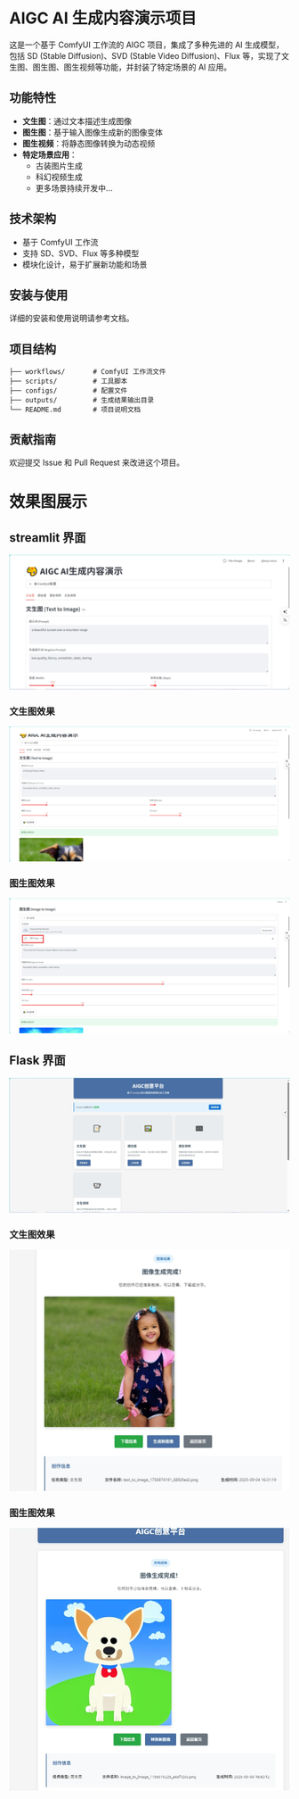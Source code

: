 # AIGC AI 生成内容演示项目

这是一个基于 ComfyUI 工作流的 AIGC 项目，集成了多种先进的 AI 生成模型，包括 SD (Stable Diffusion)、SVD (Stable Video Diffusion)、Flux 等，实现了文生图、图生图、图生视频等功能，并封装了特定场景的 AI 应用。

## 功能特性

- **文生图**：通过文本描述生成图像
- **图生图**：基于输入图像生成新的图像变体
- **图生视频**：将静态图像转换为动态视频
- **特定场景应用**：
  - 古装图片生成
  - 科幻视频生成
  - 更多场景持续开发中...

## 技术架构

- 基于 ComfyUI 工作流
- 支持 SD、SVD、Flux 等多种模型
- 模块化设计，易于扩展新功能和场景

## 安装与使用

详细的安装和使用说明请参考文档。

## 项目结构

```
├── workflows/       # ComfyUI 工作流文件
├── scripts/         # 工具脚本
├── configs/         # 配置文件
├── outputs/         # 生成结果输出目录
└── README.md        # 项目说明文档
```



## 贡献指南

欢迎提交 Issue 和 Pull Request 来改进这个项目。





# 效果图展示

## streamlit 界面

![image-20250904161528032](/imgs/image-20250904161528032.png)



### 文生图效果

![image-20250903230925512](/imgs/image-20250903230925512.png)



### 图生图效果

![image-20250903232341349](/imgs/image-20250903232341349.png)





## Flask 界面

![image-20250904161336645](/imgs/image-20250904161336645.png)

### 文生图效果

![image-20250904163923815](/imgs/image-20250904163923815.png)



### 图生图效果

![image-20250904164853358](/imgs/image-20250904164853358.png)
